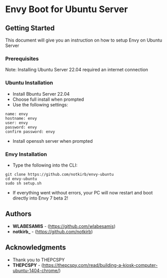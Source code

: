 # Envy Boot for Ubuntu Server

## Getting Started

This document will give you an instruction on how to setup Envy on Ubuntu Server

### Prerequisites

Note: Installing Ubuntu Server 22.04 required an internet connection 

### Ubuntu Installation
* Install Bbuntu Server 22.04 
* Choose full install when prompted
* Use the following settings:
````
name: envy
hostname: envy
user: envy
password: envy
confirm password: envy
````
* Install openssh server when prompted
### Envy Installation
* Type the following into the CLI:
````
git clone https://github.com/notkirb/envy-ubuntu
cd envy-ubuntu
sudo sh setup.sh
````
* If everything went without errors, your PC will now restart and boot directly into Envy 7 beta 2!
## Authors

* **WLABESAMIS** - (https://github.com/wlabesamis)
* **notkirb_** - (https://github.com/notkirb)
## Acknowledgments

* Thank you to THEPCSPY
* **THEPCSPY** - (https://thepcspy.com/read/building-a-kiosk-computer-ubuntu-1404-chrome/)
